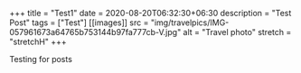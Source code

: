 +++
title = "Test1"
date = 2020-08-20T06:32:30+06:30
description = "Test Post"
tags = ["Test"]
[[images]]
  src = "img/travelpics/IMG-057961673a64765b753144b97fa777cb-V.jpg"
  alt = "Travel photo"
  stretch = "stretchH"
+++

Testing for posts
